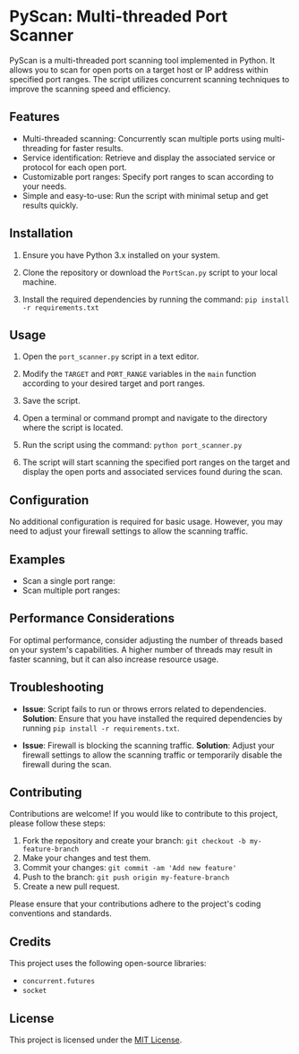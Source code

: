 # PyScan: Multi-threaded Port Scanner

PyScan is a multi-threaded port scanning tool implemented in Python. It allows you to scan for open ports on a target host or IP address within specified port ranges. The script utilizes concurrent scanning techniques to improve the scanning speed and efficiency.

## Features

- Multi-threaded scanning: Concurrently scan multiple ports using multi-threading for faster results.
- Service identification: Retrieve and display the associated service or protocol for each open port.
- Customizable port ranges: Specify port ranges to scan according to your needs.
- Simple and easy-to-use: Run the script with minimal setup and get results quickly.

## Installation

1. Ensure you have Python 3.x installed on your system.

2. Clone the repository or download the `PortScan.py` script to your local machine.

3. Install the required dependencies by running the command: `pip install -r requirements.txt`

## Usage

1. Open the `port_scanner.py` script in a text editor.

2. Modify the `TARGET` and `PORT_RANGE` variables in the `main` function according to your desired target and port ranges.

3. Save the script.

4. Open a terminal or command prompt and navigate to the directory where the script is located.

5. Run the script using the command: `python port_scanner.py`

6. The script will start scanning the specified port ranges on the target and display the open ports and associated services found during the scan.

## Configuration

No additional configuration is required for basic usage. However, you may need to adjust your firewall settings to allow the scanning traffic.

## Examples

- Scan a single port range:
- Scan multiple port ranges:

## Performance Considerations

For optimal performance, consider adjusting the number of threads based on your system's capabilities. A higher number of threads may result in faster scanning, but it can also increase resource usage.

## Troubleshooting

- **Issue**: Script fails to run or throws errors related to dependencies.
**Solution**: Ensure that you have installed the required dependencies by running `pip install -r requirements.txt`.

- **Issue**: Firewall is blocking the scanning traffic.
**Solution**: Adjust your firewall settings to allow the scanning traffic or temporarily disable the firewall during the scan.

## Contributing

Contributions are welcome! If you would like to contribute to this project, please follow these steps:

1. Fork the repository and create your branch: `git checkout -b my-feature-branch`
2. Make your changes and test them.
3. Commit your changes: `git commit -am 'Add new feature'`
4. Push to the branch: `git push origin my-feature-branch`
5. Create a new pull request.

Please ensure that your contributions adhere to the project's coding conventions and standards.

## Credits

This project uses the following open-source libraries:

- `concurrent.futures`
- `socket`

## License

This project is licensed under the [MIT License](LICENSE).



